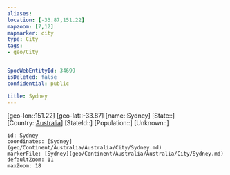 ```yaml
---
aliases: 
location: [-33.87,151.22]
mapzoom: [7,12] 
mapmarker: city 
type: City
tags:
- geo/City


SpocWebEntityId: 34699
isDeleted: false
confidential: public

title: Sydney
---
```

[geo-lon::151.22]
[geo-lat::-33.87]
[name::Sydney]
[State::]
[Country::[Australia](geo/Continent/Australia.md)]
[StateId::]
[Population::]
[Unknown::]


```leaflet
id: Sydney
coordinates: [Sydney](geo/Continent/Australia/Australia/City/Sydney.md)
markerFile: [Sydney](geo/Continent/Australia/Australia/City/Sydney.md)
defaultZoom: 11 
maxZoom: 18
```


